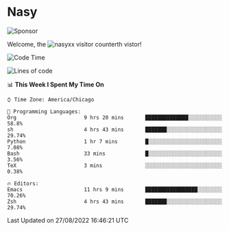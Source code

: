 # Nasy

<!--
<p align="center">
<img height="200" src="https://github-readme-stats.vercel.app/api?username=nasyxx&count_private=true&show_icons=true&theme=dracula&include_all_commits=true"/>
<img height="200" src="https://github-readme-stats.vercel.app/api/top-langs/?username=nasyxx&theme=dracula&hide=html,jupyter+notebook&count_private=true&show_icons=true"/>
</p>

  
----------------
-->

![Sponsor](https://img.shields.io/static/v1.svg?label=Sponsor&message=%E2%9D%A4&logo=GitHub&style=flat&color=pink)
 
Welcome, the ![nasyxx visitor counter](https://count.getloli.com/get/@nasyxx?theme=rule34)th vistor!
 
<!--START_SECTION:waka-->
![Code Time](http://img.shields.io/badge/Code%20Time-2%2C580%20hrs%2034%20mins-blue)

![Lines of code](https://img.shields.io/badge/From%20Hello%20World%20I%27ve%20Written-5%20Million%20lines%20of%20code-blue)

📊 **This Week I Spent My Time On** 

```text
⌚︎ Time Zone: America/Chicago

💬 Programming Languages: 
Org                      9 hrs 20 mins       ██████████████░░░░░░░░░░░   58.8% 
sh                       4 hrs 43 mins       ███████░░░░░░░░░░░░░░░░░░   29.74% 
Python                   1 hr 7 mins         █░░░░░░░░░░░░░░░░░░░░░░░░   7.08% 
Bash                     33 mins             █░░░░░░░░░░░░░░░░░░░░░░░░   3.56% 
TeX                      3 mins              ░░░░░░░░░░░░░░░░░░░░░░░░░   0.38%

🔥 Editors: 
Emacs                    11 hrs 9 mins       █████████████████░░░░░░░░   70.26% 
Zsh                      4 hrs 43 mins       ███████░░░░░░░░░░░░░░░░░░   29.74%

```


 Last Updated on 27/08/2022 16:46:21 UTC
<!--END_SECTION:waka-->

<!-- ![visitors](https://visitor-badge.laobi.icu/badge?page_id=nasyxx.nasyxx) -->
